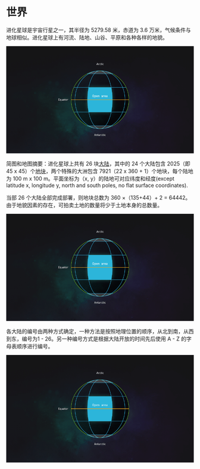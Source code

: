 # 世界

进化星球是宇宙行星之一，其半径为 5279.58 米，赤道为 3.6 万米，气候条件与地球相似。进化星球上有河流、陆地、山谷、平原和各种各样的地貌。

![从行星角度看进化星球大陆](../../.gitbook/assets/continent1.png)

简图和地图摘要：进化星球上共有 26 块[大陆](continent.md)，其中的 24 个大陆包含 2025（即 45 x 45）个[地块](land.md)，两个特殊的大洲包含 7921（22 x 360 + 1）个地块，每个陆地为 100 m x 100 m。平面坐标为（x, y）的陆地可对应纬度和经度\(except latitude x, longitude y, north and south poles, no flat surface coordinates\).

当部 26 个大陆全部完成部署，则地块总数为 360 ×（135+44）+ 2 = 64442。由于地貌因素的存在，可拍卖土地的数量将少于土地本身的总数量。

![The plane of view of the Evolution Land&apos;s continent](../../.gitbook/assets/continent1.png)

各大陆的编号由两种方式确定，一种方法是按照地理位置的顺序，从北到南，从西到东，编号为1 - 26。另一种编号方式是根据大陆开放的时间先后使用 A - Z 的字母表顺序进行编号。

![The distribution and design of the continent A&#x2019;s lands on Evolution land](../../.gitbook/assets/continent1.png)

